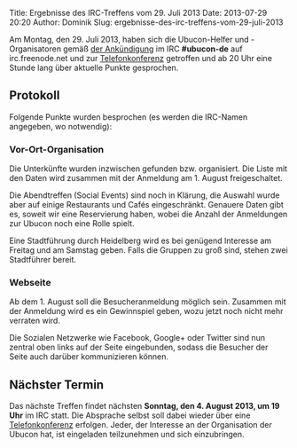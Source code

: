 Title: Ergebnisse des IRC-Treffens vom 29. Juli 2013
Date: 2013-07-29 20:20
Author: Dominik
Slug: ergebnisse-des-irc-treffens-vom-29-juli-2013

Am Montag, den 29. Juli 2013, haben sich die Ubucon-Helfer und
-Organisatoren gemäß [der
Ankündigung](/2013/regelmaessiges-irc-treffen-in-ubucon-de) im IRC
**\#ubucon-de** auf irc.freenode.net und zur
[Telefonkonferenz](http://wiki.ubucon.de/doku.php/ubucon:2013:kommunikation#telko-raum)
getroffen und ab 20 Uhr eine Stunde lang über aktuelle Punkte
gesprochen.


Protokoll
---------


Folgende Punkte wurden besprochen (es werden die IRC-Namen angegeben, wo
notwendig):


### Vor-Ort-Organisation


Die Unterkünfte wurden inzwischen gefunden bzw. organisiert. Die Liste
mit den Daten wird zusammen mit der Anmeldung am 1. August
freigeschaltet.


Die Abendtreffen (Social Events) sind noch in Klärung, die Auswahl wurde
aber auf einige Restaurants und Cafés eingeschränkt. Genauere Daten gibt
es, soweit wir eine Reservierung haben, wobei die Anzahl der Anmeldungen
zur Ubucon noch eine Rolle spielt.


Eine Stadtführung durch Heidelberg wird es bei genügend Interesse am
Freitag und am Samstag geben. Falls die Gruppen zu groß sind, stehen
zwei Stadtführer bereit.


### Webseite


Ab dem 1. August soll die Besucheranmeldung möglich sein. Zusammen mit
der Anmeldung wird es ein Gewinnspiel geben, wozu jetzt noch nicht mehr
verraten wird.


Die Sozialen Netzwerke wie Facebook, Google+ oder Twitter sind nun
zentral oben links auf der Seite eingebunden, sodass die Besucher der
Seite auch darüber kommunizieren können.


Nächster Termin
---------------


Das nächste Treffen findet nächsten **Sonntag, den 4. August 2013, um 19
Uhr** im IRC statt. Die Absprache selbst soll dabei wieder über eine
[Telefonkonferenz](http://wiki.ubucon.de/doku.php/ubucon:2013:kommunikation#telko-raum)
erfolgen. Jeder, der Interesse an der Organisation der Ubucon hat, ist
eingeladen teilzunehmen und sich einzubringen.



